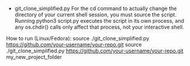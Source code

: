 - git_clone_simplified.py 
For the cd command to actually change the directory of your current shell session, you must source the script. Running python3 script.py executes the script in its own process, and any os.chdir() calls only affect that process, not your interactive shell.

How to run (Linux/Fedora):
source ./git_clone_simplified.py https://github.com/your-username/your-repo.git
source ./git_clone_simplified.py https://github.com/your-username/your-repo.git my_new_project_folder
